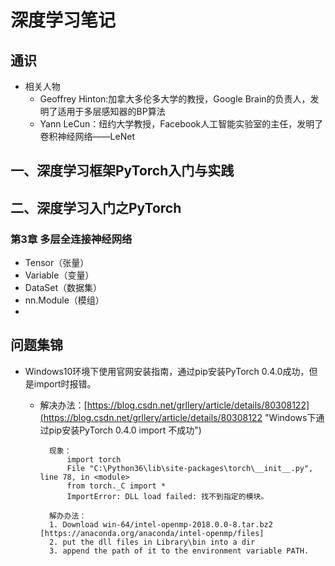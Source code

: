# 深度学习笔记
## 通识
- 相关人物
	- Geoffrey Hinton:加拿大多伦多大学的教授，Google Brain的负责人，发明了适用于多层感知器的BP算法
	- Yann LeCun：纽约大学教授，Facebook人工智能实验室的主任，发明了卷积神经网络——LeNet

## 一、深度学习框架PyTorch入门与实践


## 二、深度学习入门之PyTorch
### 第3章 多层全连接神经网络
- Tensor（张量）
- Variable（变量）
- DataSet（数据集）
- nn.Module（模组）
- 


























## 问题集锦
- Windows10环境下使用官网安装指南，通过pip安装PyTorch 0.4.0成功，但是import时报错。
	- 解决办法：[https://blog.csdn.net/grllery/article/details/80308122](https://blog.csdn.net/grllery/article/details/80308122 "Windows下通过pip安装PyTorch 0.4.0 import 不成功")


			现象：
				import torch
			  	File "C:\Python36\lib\site-packages\torch\__init__.py", line 78, in <module>
			    from torch._C import *
				ImportError: DLL load failed: 找不到指定的模块。
	
			解办办法：
			1. Download win-64/intel-openmp-2018.0.0-8.tar.bz2 [https://anaconda.org/anaconda/intel-openmp/files]
			2. put the dll files in Library\bin into a dir
			3. append the path of it to the environment variable PATH.
